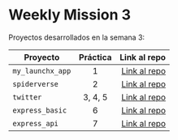 # Weekly Mission 3

Proyectos desarrollados en la semana 3:

| Proyecto | Práctica | Link al repo |
| ------------- |:-------------:| -----:|
|`my_launchx_app`|1|[Link al repo](https://github.com/HectorGbravo/playbook/tree/main/weekly_mission_3/my_launchx_app)|
|`spiderverse`|2|[Link al repo](https://github.com/HectorGbravo/playbook/tree/main/weekly_mission_3/Spiderverse)|
|`twitter`|3, 4, 5|[Link al repo](https://github.com/HectorGbravo/playbook/tree/main/weekly_mission_3/tweeter)|
|`express_basic`|6|[Link al repo](https://github.com/HectorGbravo/playbook/tree/main/weekly_mission_3/express_basic)|
|`express_api`|7|[Link al repo](https://github.com/HectorGbravo/playbook/tree/main/weekly_mission_3/express_api)|
